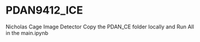 # PDAN9412_ICE
Nicholas Cage Image Detector
Copy the PDAN_CE folder locally and Run All in the main.ipynb
